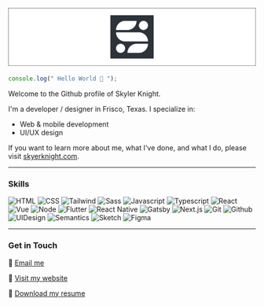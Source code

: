 [![Github Profile Header for Skyler Knight](https://github.com/skylerknight/skylerknight/raw/main/Skyler_Knight_Github_Profile_Header.png)](https://skylerknight.com)

```javascript
console.log(" Hello World 👋 ");
```


Welcome to the Github profile of Skyler Knight.

I'm a developer / designer in Frisco, Texas. I specialize in:

- Web & mobile development
- UI/UX design

If you want to learn more about me, what I've done, and what I do, please visit [skyerknight.com](https://www.skylerknight.com).

---

### Skills

![HTML](https://img.shields.io/badge/code-HTML-f78c6c)
![CSS](https://img.shields.io/badge/code-CSS-82aaff)
![Tailwind](https://img.shields.io/badge/code-Tailwind-89ddff)
![Sass](https://img.shields.io/badge/code-Sass-f07178)
![Javascript](https://img.shields.io/badge/code-Javascript-ffcb6b)
![Typescript](https://img.shields.io/badge/code-Typescript-82aaff)
![React](https://img.shields.io/badge/code-React-89ddff)
![Vue](https://img.shields.io/badge/code-Vue-c3e88d)
![Node](https://img.shields.io/badge/code-Node-89C304)
![Flutter](https://img.shields.io/badge/mobile-Flutter-82aaff)
![React Native](https://img.shields.io/badge/mobile-ReactNative-c792ea)
![Gatsby](https://img.shields.io/badge/serverside-Gatsby-c792ea)
![Next.js](https://img.shields.io/badge/serverside-Next.js-616161)
![Git](https://img.shields.io/badge/vc-Git-f07178)
![Github](https://img.shields.io/badge/vc-Github-616161)
![UIDesign](https://img.shields.io/badge/skill-UIDesign-c792ea)
![Semantics](https://img.shields.io/badge/skill-Semantics-f07178)
![Sketch](https://img.shields.io/badge/software-Sketch-f78c6c)
![Figma](https://img.shields.io/badge/software-Figma-616161)

---

### Get in Touch

📧  [Email me](mailto:skylerknight.dev@gmail.com)

📓  [Visit my website](https://www.skylerknight.com)

📝  [Download my resume](https://www.skylerknight.com/skylerknight-resume.pdf)


<!--
**skylerknight/skylerknight** is a ✨ _special_ ✨ repository because its `README.md` (this file) appears on your GitHub profile.

Here are some ideas to get you started:

- 🔭 I’m currently working on ...
- 🌱 I’m currently learning ...
- 👯 I’m looking to collaborate on ...
- 🤔 I’m looking for help with ...
- 💬 Ask me about ...
- 📫 How to reach me: ...
- 😄 Pronouns: ...
- ⚡ Fun fact: ...
-->
